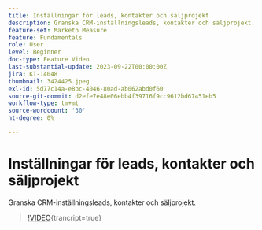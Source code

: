 ```yaml
---
title: Inställningar för leads, kontakter och säljprojekt
description: Granska CRM-inställningsleads, kontakter och säljprojekt.
feature-set: Marketo Measure
feature: Fundamentals
role: User
level: Beginner
doc-type: Feature Video
last-substantial-update: 2023-09-22T00:00:00Z
jira: KT-14048
thumbnail: 3424425.jpeg
exl-id: 5d77c14a-e8bc-4046-80ad-ab062abd0f60
source-git-commit: d2efe7e48e06ebb4f39716f9cc9612bd67451eb5
workflow-type: tm+mt
source-wordcount: '30'
ht-degree: 0%

---
```


# Inställningar för leads, kontakter och säljprojekt

Granska CRM-inställningsleads, kontakter och säljprojekt.

>[!VIDEO](https://video.tv.adobe.com/v/3424425/?learn=on){trancript=true}
